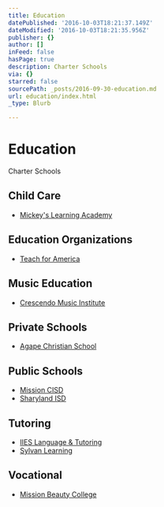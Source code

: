 ```yaml
---
title: Education
datePublished: '2016-10-03T18:21:37.149Z'
dateModified: '2016-10-03T18:21:35.956Z'
publisher: {}
author: []
inFeed: false
hasPage: true
description: Charter Schools
via: {}
starred: false
sourcePath: _posts/2016-09-30-education.md
url: education/index.html
_type: Blurb

---
```

# Education

Charter Schools

## Child Care

* [Mickey's Learning Academy][0]

## Education Organizations

* [Teach for America][1]

## Music Education

* [Crescendo Music Institute][2]

## Private Schools

* [Agape Christian School][3]

## Public Schools

* [Mission CISD][4]
* [Sharyland ISD][5]

## Tutoring

* [IIES Language & Tutoring][6]
* [Sylvan Learning][7]

## Vocational

* [Mission Beauty College][8]

[0]: https://www.facebook.com/Mickeyslearningacademy/ "Mickey's Learning Academy"
[1]: https://riograndevalley.teachforamerica.org/ "Teach for America RGV"
[2]: http://directory.missionchamber.com/listing/crescendo-music-institute/ "Crescendo Music Institute"
[3]: http://www.agapeschoolmission.com/ "Agape Christian School"
[4]: http://www.mcisd.net/ "Mission CISD"
[5]: http://www.sharylandisd.org/ "Sharyland ISD"
[6]: http://directory.missionchamber.com/listing/iies-language-tutoring-center/ "IIES Language & Tutoring"
[7]: http://locations.sylvanlearning.com/us/mcallen-tx/satellite/80746 "Sylvan Learning"
[8]: http://www.missionbeautycollege.com/ "Mission Beauty College"